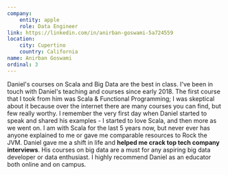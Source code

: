 ```yaml
---
company:
    entity: apple
    role: Data Engineer
link: https://linkedin.com/in/anirban-goswami-5a724559
location:
    city: Cupertino
    country: California
name: Anirban Goswami
ordinal: 3
---
```


Daniel's courses on Scala and Big Data are the best in class. I've been in touch with Daniel's teaching and courses since early 2018. The first course that I took from him was Scala & Functional Programming; I was skeptical about it because over the internet there are many courses you can find, but few really worthy. I remember the very first day when Daniel started to speak and shared his examples - I started to love Scala, and then more as we went on. I am with Scala for the last 5 years now, but never ever has anyone explained to me or gave me comparable resources to Rock the JVM. Daniel gave me a shift in life and **helped me crack top tech company interviews**. His courses on big data are a must for any aspiring big data developer or data enthusiast. I highly recommend Daniel as an educator both online and on campus.
